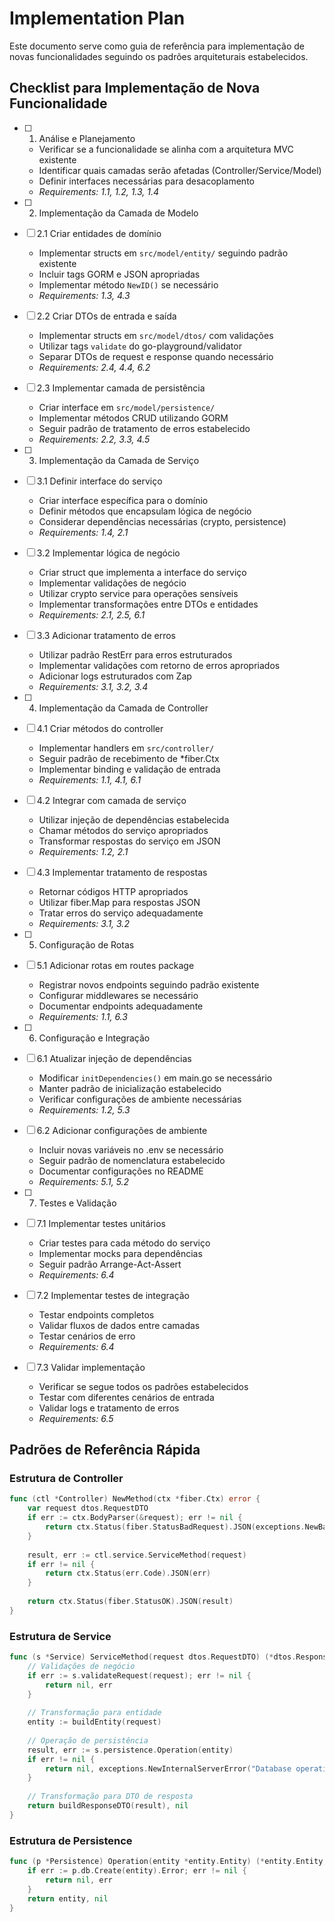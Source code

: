 # Implementation Plan

Este documento serve como guia de referência para implementação de novas funcionalidades seguindo os padrões arquiteturais estabelecidos.

## Checklist para Implementação de Nova Funcionalidade

- [ ] 1. Análise e Planejamento
  - Verificar se a funcionalidade se alinha com a arquitetura MVC existente
  - Identificar quais camadas serão afetadas (Controller/Service/Model)
  - Definir interfaces necessárias para desacoplamento
  - _Requirements: 1.1, 1.2, 1.3, 1.4_

- [ ] 2. Implementação da Camada de Modelo
- [ ] 2.1 Criar entidades de domínio
  - Implementar structs em `src/model/entity/` seguindo padrão existente
  - Incluir tags GORM e JSON apropriadas
  - Implementar método `NewID()` se necessário
  - _Requirements: 1.3, 4.3_

- [ ] 2.2 Criar DTOs de entrada e saída
  - Implementar structs em `src/model/dtos/` com validações
  - Utilizar tags `validate` do go-playground/validator
  - Separar DTOs de request e response quando necessário
  - _Requirements: 2.4, 4.4, 6.2_

- [ ] 2.3 Implementar camada de persistência
  - Criar interface em `src/model/persistence/`
  - Implementar métodos CRUD utilizando GORM
  - Seguir padrão de tratamento de erros estabelecido
  - _Requirements: 2.2, 3.3, 4.5_

- [ ] 3. Implementação da Camada de Serviço
- [ ] 3.1 Definir interface do serviço
  - Criar interface específica para o domínio
  - Definir métodos que encapsulam lógica de negócio
  - Considerar dependências necessárias (crypto, persistence)
  - _Requirements: 1.4, 2.1_

- [ ] 3.2 Implementar lógica de negócio
  - Criar struct que implementa a interface do serviço
  - Implementar validações de negócio
  - Utilizar crypto service para operações sensíveis
  - Implementar transformações entre DTOs e entidades
  - _Requirements: 2.1, 2.5, 6.1_

- [ ] 3.3 Adicionar tratamento de erros
  - Utilizar padrão RestErr para erros estruturados
  - Implementar validações com retorno de erros apropriados
  - Adicionar logs estruturados com Zap
  - _Requirements: 3.1, 3.2, 3.4_

- [ ] 4. Implementação da Camada de Controller
- [ ] 4.1 Criar métodos do controller
  - Implementar handlers em `src/controller/`
  - Seguir padrão de recebimento de *fiber.Ctx
  - Implementar binding e validação de entrada
  - _Requirements: 1.1, 4.1, 6.1_

- [ ] 4.2 Integrar com camada de serviço
  - Utilizar injeção de dependências estabelecida
  - Chamar métodos do serviço apropriados
  - Transformar respostas do serviço em JSON
  - _Requirements: 1.2, 2.1_

- [ ] 4.3 Implementar tratamento de respostas
  - Retornar códigos HTTP apropriados
  - Utilizar fiber.Map para respostas JSON
  - Tratar erros do serviço adequadamente
  - _Requirements: 3.1, 3.2_

- [ ] 5. Configuração de Rotas
- [ ] 5.1 Adicionar rotas em routes package
  - Registrar novos endpoints seguindo padrão existente
  - Configurar middlewares se necessário
  - Documentar endpoints adequadamente
  - _Requirements: 1.1, 6.3_

- [ ] 6. Configuração e Integração
- [ ] 6.1 Atualizar injeção de dependências
  - Modificar `initDependencies()` em main.go se necessário
  - Manter padrão de inicialização estabelecido
  - Verificar configurações de ambiente necessárias
  - _Requirements: 1.2, 5.3_

- [ ] 6.2 Adicionar configurações de ambiente
  - Incluir novas variáveis no .env se necessário
  - Seguir padrão de nomenclatura estabelecido
  - Documentar configurações no README
  - _Requirements: 5.1, 5.2_

- [ ] 7. Testes e Validação
- [ ] 7.1 Implementar testes unitários
  - Criar testes para cada método do serviço
  - Implementar mocks para dependências
  - Seguir padrão Arrange-Act-Assert
  - _Requirements: 6.4_

- [ ] 7.2 Implementar testes de integração
  - Testar endpoints completos
  - Validar fluxos de dados entre camadas
  - Testar cenários de erro
  - _Requirements: 6.4_

- [ ] 7.3 Validar implementação
  - Verificar se segue todos os padrões estabelecidos
  - Testar com diferentes cenários de entrada
  - Validar logs e tratamento de erros
  - _Requirements: 6.5_

## Padrões de Referência Rápida

### Estrutura de Controller
```go
func (ctl *Controller) NewMethod(ctx *fiber.Ctx) error {
    var request dtos.RequestDTO
    if err := ctx.BodyParser(&request); err != nil {
        return ctx.Status(fiber.StatusBadRequest).JSON(exceptions.NewBadRequestError("Invalid request body"))
    }
    
    result, err := ctl.service.ServiceMethod(request)
    if err != nil {
        return ctx.Status(err.Code).JSON(err)
    }
    
    return ctx.Status(fiber.StatusOK).JSON(result)
}
```

### Estrutura de Service
```go
func (s *Service) ServiceMethod(request dtos.RequestDTO) (*dtos.ResponseDTO, *exceptions.RestErr) {
    // Validações de negócio
    if err := s.validateRequest(request); err != nil {
        return nil, err
    }
    
    // Transformação para entidade
    entity := buildEntity(request)
    
    // Operação de persistência
    result, err := s.persistence.Operation(entity)
    if err != nil {
        return nil, exceptions.NewInternalServerError("Database operation failed")
    }
    
    // Transformação para DTO de resposta
    return buildResponseDTO(result), nil
}
```

### Estrutura de Persistence
```go
func (p *Persistence) Operation(entity *entity.Entity) (*entity.Entity, error) {
    if err := p.db.Create(entity).Error; err != nil {
        return nil, err
    }
    return entity, nil
}
```